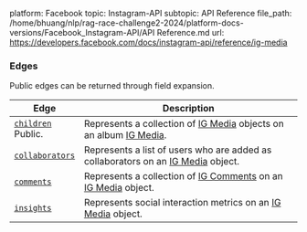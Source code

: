 platform: Facebook
topic: Instagram-API
subtopic: API Reference
file_path: /home/bhuang/nlp/rag-race-challenge2-2024/platform-docs-versions/Facebook_Instagram-API/API Reference.md
url: https://developers.facebook.com/docs/instagram-api/reference/ig-media


### Edges

Public edges can be returned through field expansion.

| Edge | Description |
| --- | --- |
| [`children`](https://developers.facebook.com/docs/instagram-api/reference/ig-media/children)  <br>Public. | Represents a collection of [IG Media](https://developers.facebook.com/docs/instagram-api/reference/ig-media) objects on an album [IG Media](https://developers.facebook.com/docs/instagram-api/reference/ig-media). |
| [`collaborators`](https://developers.facebook.com/docs/instagram-api/reference/ig-media/collaborators) | Represents a list of users who are added as collaborators on an [IG Media](https://developers.facebook.com/docs/instagram-api/reference/ig-media) object. |
| [`comments`](https://developers.facebook.com/docs/instagram-api/reference/ig-media/comments) | Represents a collection of [IG Comments](https://developers.facebook.com/docs/instagram-api/reference/ig-comment) on an [IG Media](https://developers.facebook.com/docs/instagram-api/reference/ig-media) object. |
| [`insights`](https://developers.facebook.com/docs/instagram-api/reference/ig-media/insights) | Represents social interaction metrics on an [IG Media](https://developers.facebook.com/docs/instagram-api/reference/ig-media) object. |